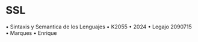 # SSL
• Sintaxis y Semantica de los Lenguajes
• K2055
• 2024
• Legajo 2090715
• Marques
• Enrique
 
